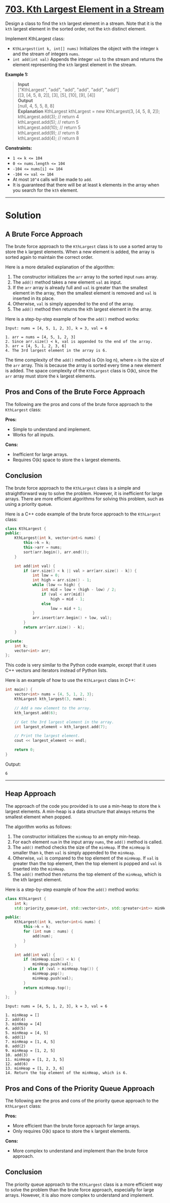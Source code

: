 # [703. Kth Largest Element in a Stream](https://leetcode.com/problems/kth-largest-element-in-a-stream/)

Design a class to find the `kth` largest element in a stream. Note that it is the `kth` largest element in the sorted order, not the `kth` distinct element.

Implement KthLargest class:

- `KthLargest(int k, int[] nums)` Initializes the object with the integer `k` and the stream of integers `nums`.
- `int add(int val)` Appends the integer `val` to the stream and returns the element representing the `kth` largest element in the stream.
 

**Example 1:**

> **Input**<br>
["KthLargest", "add", "add", "add", "add", "add"]<br>
[[3, [4, 5, 8, 2]], [3], [5], [10], [9], [4]]<br>
**Output**<br>
[null, 4, 5, 5, 8, 8]<br>
**Explanation**
KthLargest kthLargest = new KthLargest(3, [4, 5, 8, 2]);<br>
kthLargest.add(3);   // return 4<br>
kthLargest.add(5);   // return 5<br>
kthLargest.add(10);  // return 5<br>
kthLargest.add(9);   // return 8<br>
kthLargest.add(4);   // return 8
 

**Constraints:**

- `1 <= k <= 104`
- `0 <= nums.length <= 104`
- `-104 <= nums[i] <= 104`
- `-104 <= val <= 104`
- At most `10^4` calls will be made to `add`.
- It is guaranteed that there will be at least k elements in the array when you search for the `kth` element.
---
# Solution

## A Brute Force Approach

The brute force approach to the `KthLargest` class is to use a sorted array to store the `k` largest elements. When a new element is added, the array is sorted again to maintain the correct order.

Here is a more detailed explanation of the algorithm:

1. The constructor initializes the `arr` array to the sorted input `nums` array.
2. The `add()` method takes a new element `val` as input.
3. If the `arr` array is already full and `val` is greater than the smallest element in the array, then the smallest element is removed and `val` is inserted in its place.
4. Otherwise, `val` is simply appended to the end of the array.
5. The `add()` method then returns the `k`th largest element in the array.

Here is a step-by-step example of how the `add()` method works:

```
Input: nums = [4, 5, 1, 2, 3], k = 3, val = 6

1. arr = nums = [4, 5, 1, 2, 3]
2. Since arr.size() < k, val is appended to the end of the array.
3. arr = [4, 5, 1, 2, 3, 6]
4. The 3rd largest element in the array is 6.
```

The time complexity of the `add()` method is O(n log n), where `n` is the size of the `arr` array. This is because the array is sorted every time a new element is added. The space complexity of the `KthLargest` class is O(k), since the `arr` array must store the `k` largest elements.

## Pros and Cons of the Brute Force Approach

The following are the pros and cons of the brute force approach to the `KthLargest` class:

**Pros:**

* Simple to understand and implement.
* Works for all inputs.

**Cons:**

* Inefficient for large arrays.
* Requires O(k) space to store the `k` largest elements.

## Conclusion

The brute force approach to the `KthLargest` class is a simple and straightforward way to solve the problem. However, it is inefficient for large arrays. There are more efficient algorithms for solving this problem, such as using a priority queue.

Here is a C++ code example of the brute force approach to the `KthLargest` class:

```c++
class KthLargest {
public:
    KthLargest(int k, vector<int>& nums) {
        this->k = k;
        this->arr = nums;
        sort(arr.begin(), arr.end());
    }

    int add(int val) {
        if (arr.size() < k || val > arr[arr.size() - k]) {
            int low = 0;
            int high = arr.size() - 1;
            while (low <= high) {
                int mid = low + (high - low) / 2;
                if (val < arr[mid])
                    high = mid - 1;
                else
                    low = mid + 1;
            }
            arr.insert(arr.begin() + low, val);
        }
        return arr[arr.size() - k];
    }

private:
    int k;
    vector<int> arr;
};
```

This code is very similar to the Python code example, except that it uses C++ vectors and iterators instead of Python lists.

Here is an example of how to use the `KthLargest` class in C++:

```c++
int main() {
    vector<int> nums = {4, 5, 1, 2, 3};
    KthLargest kth_largest(3, nums);

    // Add a new element to the array.
    kth_largest.add(6);

    // Get the 3rd largest element in the array.
    int largest_element = kth_largest.add(7);

    // Print the largest element.
    cout << largest_element << endl;

    return 0;
}
```

Output:

```
6
```
---
## Heap Approach

The approach of the code you provided is to use a min-heap to store the `k` largest elements. A min-heap is a data structure that always returns the smallest element when popped.

The algorithm works as follows:

1. The constructor initializes the `minHeap` to an empty min-heap.
2. For each element `num` in the input array `nums`, the `add()` method is called.
3. The `add()` method checks the size of the `minHeap`. If the `minHeap` is smaller than `k`, then `val` is simply appended to the `minHeap`.
4. Otherwise, `val` is compared to the top element of the `minHeap`. If `val` is greater than the top element, then the top element is popped and `val` is inserted into the `minHeap`.
5. The `add()` method then returns the top element of the `minHeap`, which is the `k`th largest element.

Here is a step-by-step example of how the `add()` method works:

```cpp
class KthLargest {
    int k;
    std::priority_queue<int, std::vector<int>, std::greater<int>> minHeap;

public:
    KthLargest(int k, vector<int>& nums) {
        this->k = k;
        for (int num : nums) {
            add(num);
        }
    }

    int add(int val) {
        if (minHeap.size() < k) {
            minHeap.push(val);
        } else if (val > minHeap.top()) {
            minHeap.pop();
            minHeap.push(val);
        }
        return minHeap.top();
    }
};
```

```
Input: nums = [4, 5, 1, 2, 3], k = 3, val = 6

1. minHeap = []
2. add(4)
3. minHeap = [4]
4. add(5)
5. minHeap = [4, 5]
6. add(1)
7. minHeap = [1, 4, 5]
8. add(2)
9. minHeap = [1, 2, 5]
10. add(3)
11. minHeap = [1, 2, 3, 5]
12. add(6)
13. minHeap = [1, 2, 3, 6]
14. Return the top element of the minHeap, which is 6.
```

## Pros and Cons of the Priority Queue Approach

The following are the pros and cons of the priority queue approach to the `KthLargest` class:

**Pros:**

* More efficient than the brute force approach for large arrays.
* Only requires O(k) space to store the `k` largest elements.

**Cons:**

* More complex to understand and implement than the brute force approach.

## Conclusion

The priority queue approach to the `KthLargest` class is a more efficient way to solve the problem than the brute force approach, especially for large arrays. However, it is also more complex to understand and implement.